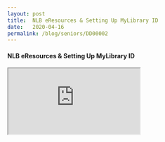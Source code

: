 ```yaml
---
layout: post
title:  NLB eResources & Setting Up MyLibrary ID
date:   2020-04-16
permalink: /blog/seniors/DD00002
---
```


#### NLB eResources & Setting Up MyLibrary ID

<div class="resp-container">
	<iframe class="resp-iframe" src="https://www.youtube.com/embed/3MsUaXed7Gg" gesture="media" allow="encrypted-media" allowfullscreen></iframe>
</div>